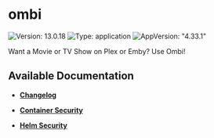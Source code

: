 # ombi

![Version: 13.0.18](https://img.shields.io/badge/Version-13.0.18-informational?style=flat-square) ![Type: application](https://img.shields.io/badge/Type-application-informational?style=flat-square) ![AppVersion: "4.33.1"](https://img.shields.io/badge/AppVersion-"4.33.1"-informational?style=flat-square)

Want a Movie or TV Show on Plex or Emby? Use Ombi!

## Available Documentation

- [**Changelog**](CHANGELOG)

- [**Container Security**](container-security)

- [**Helm Security**](helm-security)

